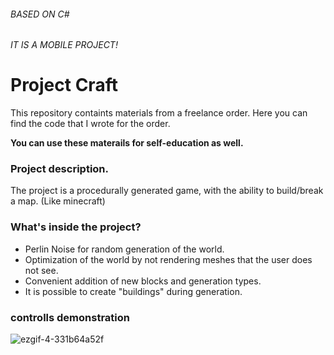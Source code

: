 ###### BASED ON C# 
###### IT IS A MOBILE PROJECT!

# Project Craft

This repository containts materials from a freelance order. Here you can find the code that I wrote for the order.

<b> You can use these materails for self-education as well.</b>

### Project description.
The project is a procedurally generated game, with the ability to build/break a map. (Like minecraft)

### What's inside the project?
- Perlin Noise for random generation of the world.
- Optimization of the world by not rendering meshes that the user does not see.
- Convenient addition of new blocks and generation types.
- It is possible to create "buildings" during generation.

### controlls demonstration
![ezgif-4-331b64a52f](https://user-images.githubusercontent.com/71877759/175297458-b80729b0-242f-4da8-b3af-74596cbdc7ee.gif)

